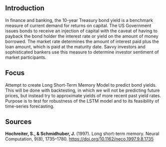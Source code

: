 ## Introduction
In finance and banking, the 10-year Treasury bond yield is a benchmark measure of current demand for returns on capital. The US Government issues bonds to receive an 
injection of capital with the caveat of having to payback the bond holder the interest rate or yield on the amount of money borrowed.
The market rate determines the amount of interest paid plus the loan amount, which is paid at the maturity date. Savvy investors and sophisticated bankers use this measure to determine investor sentiment of market participants.

## Focus
Attempt to create Long Short-Term Memory Model to predict bond yields. This will be done with backtesting, in which we will not be predicting future prices, but instead try to approximate yields of more recent past yield rates. Purpose is to test for robustness of the LSTM model and to its feasibility of time-series forecasting.

## Sources
**Hochreiter, S., & Schmidhuber, J.** (1997). Long short-term memory. Neural Computation, 9(8), 1735–1780. https://doi.org/10.1162/neco.1997.9.8.1735
